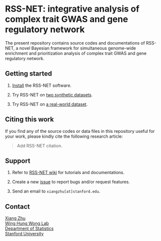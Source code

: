 # RSS-NET: integrative analysis of complex trait GWAS and gene regulatory network

The present repository contains source codes and documentations of RSS-NET,
a novel Bayesian framework for simultaneous genome-wide enrichment
and prioritization analysis of complex trait GWAS and gene regulatory network. 

## Getting started

1. [Install](https://suwonglab.github.io/rss-net/setup.html) the RSS-NET software.

2. Try RSS-NET on [two synthetic datasets](https://suwonglab.github.io/rss-net/wtccc_bcell.html).

3. Try RSS-NET on [a real-world dataset](https://suwonglab.github.io/rss-net/ibd2015_nkcell). 

## Citing this work

If you find any of the source codes or data files in
this repository useful for your work,
please kindly cite the following research article:

> Add RSS-NET citation.

## Support

1. Refer to [RSS-NET wiki](https://SUwonglab.github.io/rss-net/)
for tutorials and documentations.

2. Create a new [issue](https://github.com/SUwonglab/rss-net/issues)
to report bugs and/or request features.

3. Send an email to `xiangzhu[at]stanford.edu`.

## Contact

[Xiang Zhu](https://github.com/xiangzhu)<br>
[Wing Hung Wong Lab](https://statistics.stanford.edu/people/wing-hung-wong)<br>
[Department of Statistics](https://statistics.stanford.edu/)<br>
[Stanford University](https://www.stanford.edu/)



